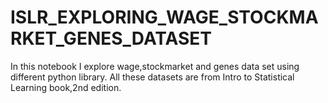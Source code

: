 # ISLR_EXPLORING_WAGE_STOCKMARKET_GENES_DATASET
In this notebook I explore wage,stockmarket and genes data set using different python library. All these datasets are from Intro to Statistical Learning book,2nd edition.
